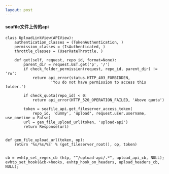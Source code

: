 ```yaml
---
layout: post
---
```


<h4>seafile文件上传的api</h4>

    class UploadLinkView(APIView):
        authentication_classes = (TokenAuthentication, )
        permission_classes = (IsAuthenticated, )
        throttle_classes = (UserRateThrottle, )

        def get(self, request, repo_id, format=None):
            parent_dir = request.GET.get('p', '/')
            if check_folder_permission(request, repo_id, parent_dir) != 'rw':
                return api_error(status.HTTP_403_FORBIDDEN,
                        'You do not have permission to access this folder.')

            if check_quota(repo_id) < 0:
                return api_error(HTTP_520_OPERATION_FAILED, 'Above quota')

            token = seafile_api.get_fileserver_access_token(
                repo_id, 'dummy', 'upload', request.user.username, use_onetime = False)
            url = gen_file_upload_url(token, 'upload-api')
            return Response(url)
            
            
    def gen_file_upload_url(token, op):
        return '%s/%s/%s' % (get_fileserver_root(), op, token)
        
        
    cb = evhtp_set_regex_cb (htp, "^/upload-api/.*", upload_api_cb, NULL);
    evhtp_set_hook(&cb->hooks, evhtp_hook_on_headers, upload_headers_cb, NULL);

